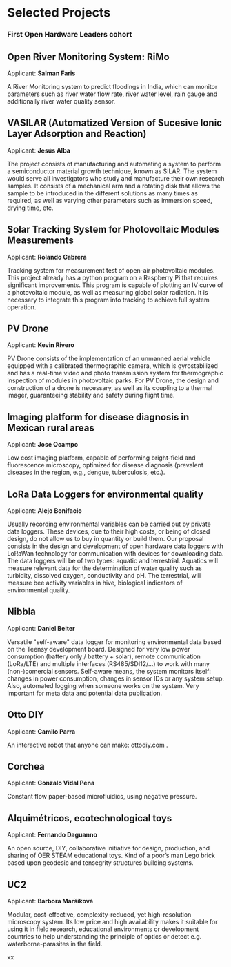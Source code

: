 # Selected Projects 
### First Open Hardware Leaders cohort 

## Open River Monitoring System: RiMo
Applicant: **Salman Faris**


A River Monitoring system to predict floodings in India, which can monitor parameters such as river water flow rate, river water level, rain gauge and additionally river water quality sensor.

## VASILAR (Automatized Version of Sucesive Ionic Layer Adsorption and Reaction)
Applicant: **Jesús Alba**


The project consists of manufacturing and automating a system to perform a semiconductor material growth technique, known as SILAR. The system would serve all investigators who study and manufacture their own research samples. It consists of a mechanical arm and a rotating disk that allows the sample to be introduced in the different solutions as many times as required, as well as varying other parameters such as immersion speed, drying time, etc.

## Solar Tracking System for Photovoltaic Modules Measurements
Applicant: **Rolando Cabrera**


Tracking system for measurement test of open-air photovoltaic modules. This project already has a python program on a Raspberry Pi that requires significant improvements. This program is capable of plotting an IV curve of a photovoltaic module, as well as measuring global solar radiation. It is necessary to integrate this program into tracking to achieve full system operation.

## PV Drone
Applicant: **Kevin Rivero**


PV Drone consists of the implementation of an unmanned aerial vehicle equipped with a calibrated thermographic camera, which is gyrostabilized and has a real-time video and photo transmission system for thermographic inspection of modules in photovoltaic parks. For PV Drone, the design and construction of a drone is necessary, as well as its coupling to a thermal imager, guaranteeing stability and safety during flight time.


## Imaging platform for disease diagnosis in Mexican rural areas
Applicant: **José Ocampo**


Low cost imaging platform, capable of performing bright-field and fluorescence microscopy, optimized for disease diagnosis (prevalent diseases in the region, e.g., dengue, tuberculosis, etc.). 

## LoRa Data Loggers for environmental quality
Applicant: **Alejo Bonifacio**

Usually recording environmental variables can be carried out by private data loggers. These devices, due to their high costs, or being of closed design, do not allow us to buy in quantity or build them. Our proposal consists in the design and development of open hardware data loggers with LoRaWan technology for communication with devices for downloading data. The data loggers will be of two types: aquatic and terrestrial. Aquatics will measure relevant data for the determination of water quality such as turbidity, dissolved oxygen, conductivity and pH. The terrestrial, will measure bee activity variables in hive, biological indicators of environmental quality.


## Nibbla
Applicant: **Daniel Beiter**

Versatile "self-aware" data logger for monitoring environmental data based on the Teensy development board. Designed for very low power consumption (battery only / battery + solar), remote communication (LoRa/LTE) and multiple interfaces (RS485/SDI12/...) to work with many (non-)comercial sensors. Self-aware means, the system monitors itself: changes in power consumption, changes in sensor IDs or any system setup. Also, automated logging when someone works on the system. Very important for meta data and potential data publication.

## Otto DIY
Applicant: **Camilo Parra**

An interactive robot that anyone can make: ottodiy.com .

## Corchea
Applicant: **Gonzalo Vidal Pena**

Constant flow paper-based microfluidics, using negative pressure.

## Alquimétricos, ecotechnological toys
Applicant: **Fernando Daguanno**

An open source,  DIY, collaborative initiative for design, production, and sharing of  OER STEAM educational toys. Kind of a poor’s man Lego brick based upon geodesic and tensegrity structures building systems.


## UC2
Applicant: **Barbora Maršíková**

Modular, cost-effective, complexity-reduced, yet high-resolution microscopy system. Its low price and high availability makes it suitable for using it in field research, educational environments or development countries to help understanding the principle of optics or detect e.g. waterborne-parasites in the field.

xx

